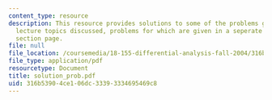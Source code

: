 ```yaml
---
content_type: resource
description: This resource provides solutions to some of the problems given for the
  lecture topics discussed, problems for which are given in a seperate file on the
  section page.
file: null
file_location: /coursemedia/18-155-differential-analysis-fall-2004/316b53904ce106dc33393334695469c8_solution_prob.pdf
file_type: application/pdf
resourcetype: Document
title: solution_prob.pdf
uid: 316b5390-4ce1-06dc-3339-3334695469c8
---
```

